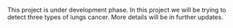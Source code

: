 This project is under development phase. In this project we will be trying to detect three types of lungs cancer. More details will be in further updates.

